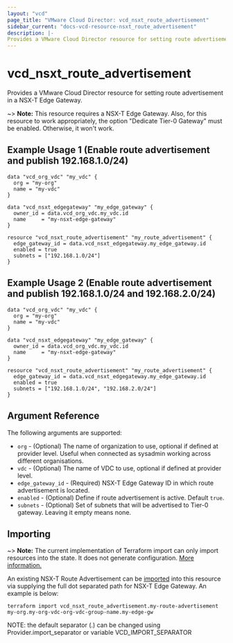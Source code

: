 ```yaml
---
layout: "vcd"
page_title: "VMware Cloud Director: vcd_nsxt_route_advertisement"
sidebar_current: "docs-vcd-resource-nsxt_route_advertisement"
description: |-
Provides a VMware Cloud Director resource for setting route advertisement in a NSX-T Edge Gateway.
---
```


# vcd\_nsxt\_route\_advertisement

Provides a VMware Cloud Director resource for setting route advertisement in a NSX-T Edge Gateway.

~> **Note:** This resource requires a NSX-T Edge Gateway. Also, for this resource to work appropriately, the option "Dedicate Tier-0 Gateway" must be enabled. Otherwise, it won't work.

## Example Usage 1 (Enable route advertisement and publish 192.168.1.0/24)

```hcl
data "vcd_org_vdc" "my_vdc" {
  org = "my-org"
  name = "my-vdc"
}

data "vcd_nsxt_edgegateway" "my_edge_gateway" {
  owner_id = data.vcd_org_vdc.my_vdc.id
  name     = "my-nsxt-edge-gateway"
}

resource "vcd_nsxt_route_advertisement" "my_route_advertisement" {
  edge_gateway_id = data.vcd_nsxt_edgegateway.my_edge_gateway.id
  enabled = true
  subnets = ["192.168.1.0/24"]
}
```

## Example Usage 2 (Enable route advertisement and publish 192.168.1.0/24 and 192.168.2.0/24)

```hcl
data "vcd_org_vdc" "my_vdc" {
  org = "my-org"
  name = "my-vdc"
}

data "vcd_nsxt_edgegateway" "my_edge_gateway" {
  owner_id = data.vcd_org_vdc.my_vdc.id
  name     = "my-nsxt-edge-gateway"
}

resource "vcd_nsxt_route_advertisement" "my_route_advertisement" {
  edge_gateway_id = data.vcd_nsxt_edgegateway.my_edge_gateway.id
  enabled = true
  subnets = ["192.168.1.0/24", "192.168.2.0/24"]
}
```

## Argument Reference

The following arguments are supported:

* `org` - (Optional) The name of organization to use, optional if defined at provider level. Useful
  when connected as sysadmin working across different organisations.
* `vdc` - (Optional) The name of VDC to use, optional if defined at provider level.
* `edge_gateway_id` - (Required) NSX-T Edge Gateway ID in which route advertisement is located.
* `enabled` - (Optional) Define if route advertisement is active. Default `true`.
* `subnets` - (Optional) Set of subnets that will be advertised to Tier-0 gateway. Leaving it empty means none.

## Importing

~> **Note:** The current implementation of Terraform import can only import resources into the state.
It does not generate configuration. [More information.](https://www.terraform.io/docs/import/)

An existing NSX-T Route Advertisement can be [imported][docs-import] into this resource
via supplying the full dot separated path for NSX-T Edge Gateway. An example is below:

[docs-import]: https://www.terraform.io/docs/import/

```
terraform import vcd_nsxt_route_advertisement.my-route-advertisement my-org.my-org-vdc-org-vdc-group-name.my-edge-gw
```

NOTE: the default separator (.) can be changed using Provider.import_separator or variable VCD_IMPORT_SEPARATOR

